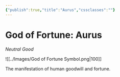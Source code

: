```yaml
---
{"publish":true,"title":"Aurus","cssclasses":""}
---
```


# God of Fortune: Aurus
*Neutral Good*

![[../Images/God of Fortune Symbol.png|100]]

The manifestation of human goodwill and fortune. 
